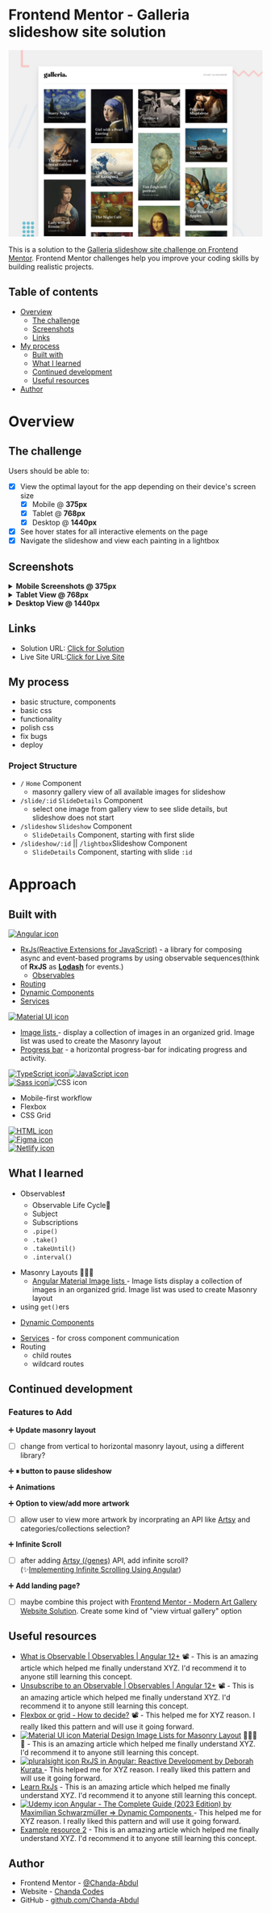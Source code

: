 # Frontend Mentor - Galleria slideshow site solution
![Design preview for the Galleria slideshow site coding challenge](/src/assets/images/preview.jpg)


This is a solution to the [Galleria slideshow site challenge on Frontend Mentor](https://www.frontendmentor.io/challenges/galleria-slideshow-site-tEA4pwsa6). Frontend Mentor challenges help you improve your coding skills by building realistic projects.


## Table of contents

- [Overview](#overview)
  - [The challenge](#the-challenge)
  - [Screenshots](#screenshots)
  - [Links](#links)
- [My process](#my-process)
  - [Built with](#built-with)
  - [What I learned](#what-i-learned)
  - [Continued development](#continued-development)
  - [Useful resources](#useful-resources)
- [Author](#author)
# Overview

## The challenge

Users should be able to:
- [x] View the optimal layout for the app depending on their device's screen size
  - [x] Mobile @ <b>375px</b>
  - [x] Tablet @  <b>768px</b>
  - [x] Desktop @ <b>1440px</b>
- [x] See hover states for all interactive elements on the page
- [x] Navigate the slideshow and view each painting in a lightbox

<!-- 
- [ ]  router by slide/:id/thumbnail
- *Service
  - pause show
 -->
<!-- - [ ] TO-DO => Bugs
- Why does slide one take so long?
- start show from any slide besides index 0
- fix loader
 -->

## Screenshots


<details>
<summary><b> Mobile Screenshots @ 375px</b></summary>

-  <b>Home - Main Gallery</b>
<img src="src/assets/screens/home-gallery-mobile.png" width="375px"/>
<hr>

-  <b>Individual Slide during slideshow</b>
<img src="src/assets/screens/home-slide-mobile.png" width="375px"/>
<hr>

-  <b>Individual Slide expanded into Lightbox</b>
<img src="src/assets/screens/home-lightbox-mobile.png"  width="375px"/>

</details>

<details>
<summary><b>Tablet View @ 768px </b></summary>

-  <b>Home - Main Gallery</b>
<img src="src/assets/screens/home-gallery-tablet.png" width="375px"/>
<hr>

-  <b>Individual Slide during slideshow</b>
<img src="src/assets/screens/home-slide-tablet.png" width="375px"/>
<hr>

-  <b>Individual Slide expanded into Lightbox</b>
<img src="src/assets/screens/home-lightbox-tablet.png"  width="375px"/>

</details>
<details>
<summary><b>Desktop View @ 1440px</b></summary>

-  <b>Home - Main Gallery</b>
<img src="src/assets/screens/home-gallery-desktop.png" width="375px"/>
<hr>

-  <b>Individual Slide during slideshow</b>
<img src="src/assets/screens/home-slide-desktop.png" width="375px"/>
<hr>

-  <b>Individual Slide expanded into Lightbox</b>
<img src="src/assets/screens/home-lightbox-desktop.png"  width="375px"/>


</details>

## Links
- Solution URL: [Click for Solution](https://github.com/Chanda-Abdul/Angular-Galleria-Slideshow)
- Live Site URL:[Click for Live Site](https://legendary-maamoul-0b4a74.netlify.app/)

## My process
- basic structure, components
- basic css
- functionality
- polish css
- fix bugs
- deploy
### Project Structure

- `/` `Home` Component
  - masonry gallery view of all available images for slideshow
- `/slide/:id` `SlideDetails` Component
  - select one image from gallery view to see slide details, but slideshow does not start
- `/slideshow` `Slideshow` Component
  - `SlideDetails` Component, starting with first slide
- `/slideshow/:id` || `/lightbox`Slideshow Component
  - `SlideDetails` Component, starting with slide `:id`

# Approach
## Built with



[<img src="https://img.shields.io/badge/Angular-DD0031?style=for-the-badge&logo=angular&logoColor=white" alt="Angular icon" height="30" />](https://angular.io/) 
  - [RxJs(Reactive Extensions for JavaScript)](https://rxjs.dev/guide/overview) -  a library for composing async and event-based programs by using observable sequences(think of <b>RxJS</b> as <b>[Lodash](https://lodash.com/)</b> for events.) 
    - [Observables
]() 
  - [Routing]() 
  - [Dynamic Components](https://angular.io/guide/dynamic-component-loader) 
  - [Services](https://angular.io/guide/creating-injectable-service) 

[<img src="https://img.shields.io/badge/Material--UI-0081CB?style=for-the-badge&logo=material-ui&logoColor=white" alt="Material UI icon" height="30" />](https://material.angular.io/) 
  - [Image lists
](https://m2.material.io/components/image-lists#types) - display a collection of images in an organized grid. Image list was used to create the Masonry layout
  - [Progress bar](https://material.angular.io/components/progress-bar/overview) - a horizontal progress-bar for indicating progress and activity.


[<img src="https://img.shields.io/badge/TypeScript-007ACC?style=for-the-badge&logo=typescript&logoColor=white" alt="TypeScript icon" height="30" />](https://www.typescriptlang.org/)[<img src="https://img.shields.io/badge/JavaScript-323330?style=for-the-badge&logo=javascript&logoColor=F7DF1E" alt="JavaScript icon" height="30" />](https://www.javascript.com/)
 <br>
[<img src="https://img.shields.io/badge/Sass-CC6699?style=for-the-badge&logo=sass&logoColor=white" alt="Sass icon" height="30" />](https://sass-lang.com/)<img src="https://img.shields.io/badge/CSS3-1572B6?style=for-the-badge&logo=css3&logoColor=white" alt="CSS icon" height="30" /> 
- Mobile-first workflow
- Flexbox
- CSS Grid

[<img src="https://img.shields.io/badge/HTML5-E34F26?style=for-the-badge&logo=html5&logoColor=white" alt="HTML icon" height="30" /> ]()
<br>
[<img src="https://img.shields.io/badge/Figma-F24E1E?style=for-the-badge&logo=figma&logoColor=white" alt="Figma icon" height="30" />](https://www.figma.com/)
<br>
[<img src="https://img.shields.io/badge/Netlify-00C7B7?style=for-the-badge&logo=netlify&logoColor=white" alt="Netlify icon" height="30" />]()

## What I learned
<!-- Use this section to recap over some of your major learnings while working through this project. Writing these out and providing code samples of areas you want to highlight is a great way to reinforce your own knowledge.

 -->
 - Observables❗️
    - Observable Life Cycle🤔
    - Subject
    - Subscriptions
    - `.pipe()`
    - `.take()`
    - `.takeUntil()`
    - `.interval()`
<!-- ```js
const proudOfThisFunc = () => {
  console.log("🎉");
};
``` -->
- Masonry Layouts 🤦🏽‍♀️
  - [Angular Material Image lists
](https://m2.material.io/components/image-lists#types) - Image lists display a collection of images in an organized grid. Image list was used to create Masonry layout
- using `get()`ers
<!-- ```html
<h1>Some HTML code I'm proud of</h1>
``` -->
- [Dynamic Components]() 
<!-- ```css
.proud-of-this-css {
  color: papayawhip;
}
``` -->
- [Services]() - for cross component communication
- Routing
  - child routes
  - wildcard routes

## Continued development
### Features to Add

➕ <b> Update masonry layout</b>
- [ ] change from vertical to horizontal masonry layout, using a different library?

➕ <b> ⏸ button to pause slideshow</b>

➕ <b> Animations</b>
<!-- - [ ] Add Cool Animations -->
<!-- https://www.sliderrevolution.com/resources/css-slideshow/ -->
<!-- // On click
// Navigate to: "Desktop - Gallery 1";
// Animate: Dissolve;
animation-timing-function: linear;
animation-duration: 150ms; -->

➕ <b> Option to view/add more artwork</b>
- [ ] allow user to view more artwork by incorprating an API like [Artsy](https://developers.artsy.net/) and categories/collections selection?
<!-- fake backend?
service, get more art?
 -->
➕ <b> Infinite Scroll</b>
- [ ] after adding [Artsy (/genes)](https://developers.artsy.net/v2/docs/genes) API, add infinite scroll?  
(✨[Implementing Infinite Scrolling Using Angular](https://levelup.gitconnected.com/implementing-infinite-scrolling-using-angular-82c66f27e817))


➕ <b> Add landing page?</b>
- [ ] maybe combine this project with [Frontend Mentor - Modern Art Gallery Website Solution](https://github.com/Chanda-Abdul/Modern-Art-Gallery-Website). Create some kind of "view virtual gallery" option



## Useful resources
- [What is Observable | Observables | Angular 12+](https://youtu.be/V4iMyVnQPqM) 📽 - This is an amazing article which helped me finally understand XYZ. I'd recommend it to anyone still learning this concept.
- [Unsubscribe to an Observable | Observables | Angular 12+](https://youtu.be/8j5kvLddNwM) 📽 - This is an amazing article which helped me finally understand XYZ. I'd recommend it to anyone still learning this concept.
- [Flexbox or grid - How to decide?](https://youtu.be/3elGSZSWTbM) 📽 - This helped me for XYZ reason. I really liked this pattern and will use it going forward.
- [<img src="https://img.shields.io/badge/Material--UI-0081CB?style=for-the-badge&logo=material-ui&logoColor=white" alt="Material UI icon"/> Material Design Image Lists for Masonry Layout](https://material.io/components/image-lists) 💁🏽‍♀️ 🧱 - This is an amazing article which helped me finally understand XYZ. I'd recommend it to anyone still learning this concept.
- [<img src="https://img.shields.io/badge/Pluralsight-F15B2A?style=for-the-badge&logo=Pluralsight&logoColor=white" alt="pluralsight icon"/> RxJS in Angular: Reactive Development
by Deborah Kurata ](https://www.pluralsight.com/courses/rxjs-angular-reactive-development) - This helped me for XYZ reason. I really liked this pattern and will use it going forward.
- [Learn RxJs](https://www.learnrxjs.io/) - This is an amazing article which helped me finally understand XYZ. I'd recommend it to anyone still learning this concept.
- [<img src="https://img.shields.io/badge/Udemy-EC5252?style=for-the-badge&logo=Udemy&logoColor=white" alt="Udemy icon" height="30" /> Angular - The Complete Guide (2023 Edition) by Maximilian Schwarzmüller  => Dynamic Components
](https://www.udemy.com/course/the-complete-guide-to-angular-2/) - This helped me for XYZ reason. I really liked this pattern and will use it going forward.
- [Example resource 2](https://www.example.com) - This is an amazing article which helped me finally understand XYZ. I'd recommend it to anyone still learning this concept.



## Author
- Frontend Mentor - [@Chanda-Abdul](https://www.frontendmentor.io/profile/Chanda-Abdul)
- Website - [Chanda Codes](https://chandacodes.com/)
- GitHub - [github.com/Chanda-Abdul](https://github.com/Chanda-Abdul)
